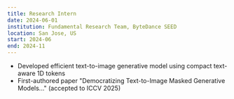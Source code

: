 ```yaml
---
title: Research Intern
date: 2024-06-01
institution: Fundamental Research Team, ByteDance SEED
location: San Jose, US
start: 2024-06
end: 2024-11
---
```

- Developed efficient text-to-image generative model using compact text-aware 1D tokens
- First-authored paper "Democratizing Text-to-Image Masked Generative Models..." (accepted to ICCV 2025)
